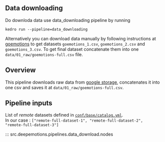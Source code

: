 ## Data downloading
Do downloda data use data_downloading pipeline by running
```
kedro run --pipeline=data_downloading
```
Alternatively you can download data manually by following instructions at [goemotions](https://github.com/google-research/google-research/tree/master/goemotions) to get datasets `goemotions_1.csv`, `goemotions_2.csv` and `goemotions_3.csv`. To get final dataset concatenate them into one `data/01_raw/goemotions-full.csv` file.
## Overview

This pipeline downloads raw data from [google storage](https://storage.googleapis.com/gresearch/goemotions/data/full_dataset/goemotions_1.csv), concatenates it into one csv and saves it at `data/01_raw/goemotions-full.csv`.

## Pipeline inputs

List of *remote* datasets defined in [`conf/base/catalog.yml`](./../conf/base/catalog.yml).  
In our case : `["remote-full-dataset-1", "remote-full-dataset-2", "remote-full-dataset-3"]`

::: src.deepemotions.pipelines.data_download.nodes